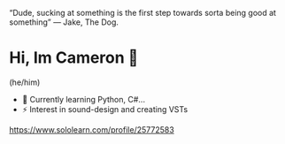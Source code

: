 “Dude, sucking at something is the first step towards sorta being good at something”
— Jake, The Dog.

# Hi, Im Cameron 👋

(he/him)

- 🌱 Currently learning Python, C#...
- ⚡ Interest in sound-design and creating VSTs

https://www.sololearn.com/profile/25772583
